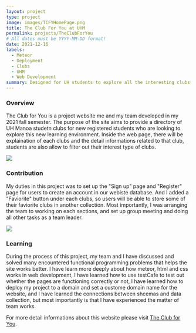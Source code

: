 ```yaml
---
layout: project
type: project
image: images/TCFYHomePage.png
title: The Club For You at UHM
permalink: projects/TheClubForYou
# All dates must be YYYY-MM-DD format!
date: 2021-12-16
labels:
  - Meteor 
  - Deployment
  - Clubs
  - UHM
  - Web Development 
summary: Designed for UH students to explore all the interesting clubs in campus
---
```


### Overview
The Club for You is a project website me and my team developed in my 2021 fall semester. The purpose of the site aims to provide a directory of UH Manoa studetn clubs for new registered students who are looking to explore this new learning environment. Inside the web page, there will be explaination of each clubs and the detail informations related to that club, students are also allow to filter out their interest type of clubs. 

<image src="/images/TCFYHomePage.png">

### Contribution
My duties in this project was to set up the "Sign up" page and "Register" page for users to create an account in our webiste database. And I added a "Faviorite" button under each clubs, so users will be able to store some of their faviorite clubs in another collection. Most importantly, I was arranging the team to working on each sections, and set up group meeting and doing all other tasks as a team leader.

<image src="/images/Favorite.png">
	
### Learning
During the process of this project, my team and I have discussed and solved many encountered functional programming problems that helps the site works better. I have learn more deeply about how meteor, html and css works in web development, I have learned how to use testCafe to test out whether the pages are functioning correctly or not, I have learned how to deploy my project to a domain and set a custome domain name for the website, and I have learned the connections between shcemas and data collection, but most importantly is that I have experienced the matter of team works

For more detail informations about this website please visit [The Club for You](https://the-club-for-you.github.io/).

